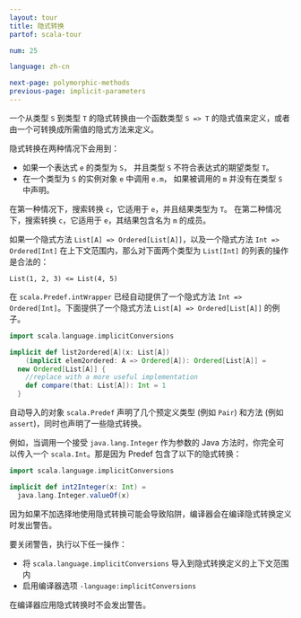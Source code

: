 ```yaml
---
layout: tour
title: 隐式转换
partof: scala-tour

num: 25

language: zh-cn

next-page: polymorphic-methods
previous-page: implicit-parameters
---
```


一个从类型 `S` 到类型 `T` 的隐式转换由一个函数类型 `S => T` 的隐式值来定义，或者由一个可转换成所需值的隐式方法来定义。

隐式转换在两种情况下会用到：

* 如果一个表达式 `e` 的类型为 `S`， 并且类型 `S` 不符合表达式的期望类型 `T`。
* 在一个类型为 `S` 的实例对象 `e` 中调用 `e.m`， 如果被调用的 `m` 并没有在类型 `S` 中声明。

在第一种情况下，搜索转换 `c`，它适用于 `e`，并且结果类型为 `T`。
在第二种情况下，搜索转换 `c`，它适用于 `e`，其结果包含名为 `m` 的成员。

如果一个隐式方法 `List[A] => Ordered[List[A]]`，以及一个隐式方法 `Int => Ordered[Int]` 在上下文范围内，那么对下面两个类型为 `List[Int]` 的列表的操作是合法的：

```
List(1, 2, 3) <= List(4, 5)
```

在 `scala.Predef.intWrapper` 已经自动提供了一个隐式方法 `Int => Ordered[Int]`。下面提供了一个隐式方法 `List[A] => Ordered[List[A]]` 的例子。

```scala mdoc
import scala.language.implicitConversions

implicit def list2ordered[A](x: List[A])
    (implicit elem2ordered: A => Ordered[A]): Ordered[List[A]] =
  new Ordered[List[A]] { 
    //replace with a more useful implementation
    def compare(that: List[A]): Int = 1
  }
```

自动导入的对象 `scala.Predef` 声明了几个预定义类型 (例如 `Pair`) 和方法 (例如 `assert`)，同时也声明了一些隐式转换。

例如，当调用一个接受 `java.lang.Integer` 作为参数的 Java 方法时，你完全可以传入一个 `scala.Int`。那是因为 Predef 包含了以下的隐式转换：

```scala mdoc
import scala.language.implicitConversions

implicit def int2Integer(x: Int) =
  java.lang.Integer.valueOf(x)
```

因为如果不加选择地使用隐式转换可能会导致陷阱，编译器会在编译隐式转换定义时发出警告。

要关闭警告，执行以下任一操作：

* 将 `scala.language.implicitConversions` 导入到隐式转换定义的上下文范围内
* 启用编译器选项 `-language:implicitConversions` 

在编译器应用隐式转换时不会发出警告。
